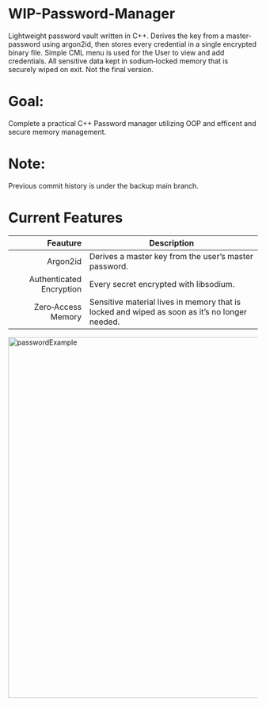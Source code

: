 # WIP-Password-Manager
Lightweight password vault written in C++. Derives the key from a master-password using argon2id, then stores every credential in a single encrypted binary file. Simple CML menu is used for the User to view and add credentials. All sensitive data kept in sodium‑locked memory that is securely wiped on exit. Not the final version. 
# Goal: 
Complete a practical C++ Password manager utilizing OOP and efficent and secure memory management.
# Note:
Previous commit history is under the backup main branch.
# Current Features
| Feauture | Description |
|-----:|-----------|
|     Argon2id | Derives a master key from the user’s master password.|
|     Authenticated Encryption| Every secret encrypted with libsodium.|
|     Zero‑Access Memory| Sensitive material lives in memory that is locked and wiped as soon as it’s no longer needed.|
<img width="1156" height="729" alt="passwordExample" src="https://github.com/user-attachments/assets/91f187db-a221-4a80-832c-1a0c50e4df1a" />
